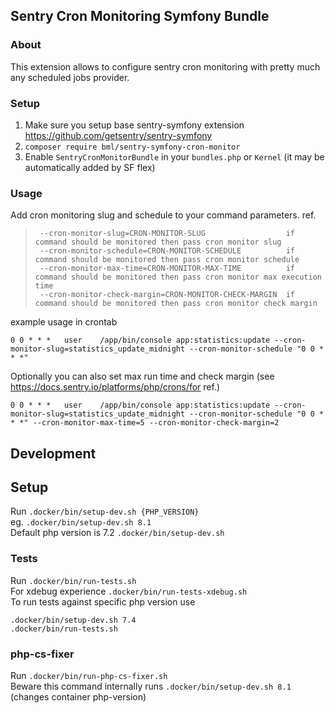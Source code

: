 ## Sentry Cron Monitoring Symfony Bundle
### About

This extension allows to configure sentry cron monitoring with pretty much any scheduled jobs provider.

### Setup

1. Make sure you setup base sentry-symfony extension https://github.com/getsentry/sentry-symfony
2. `composer require bml/sentry-symfony-cron-monitor`
3. Enable `SentryCronMonitorBundle` in your `bundles.php` or `Kernel` (it may be automatically added by SF flex)

### Usage

Add cron monitoring slug and schedule to your command parameters. ref.
>      --cron-monitor-slug=CRON-MONITOR-SLUG                  if command should be monitored then pass cron monitor slug
>      --cron-monitor-schedule=CRON-MONITOR-SCHEDULE          if command should be monitored then pass cron monitor schedule
>      --cron-monitor-max-time=CRON-MONITOR-MAX-TIME          if command should be monitored then pass cron monitor max execution time
>      --cron-monitor-check-margin=CRON-MONITOR-CHECK-MARGIN  if command should be monitored then pass cron monitor check margin
example usage in crontab

```
0 0 * * *   user    /app/bin/console app:statistics:update --cron-monitor-slug=statistics_update_midnight --cron-monitor-schedule "0 0 * * *"
```

Optionally you can also set max run time and check margin (see https://docs.sentry.io/platforms/php/crons/for ref.)

```
0 0 * * *   user    /app/bin/console app:statistics:update --cron-monitor-slug=statistics_update_midnight --cron-monitor-schedule "0 0 * * *" --cron-monitor-max-time=5 --cron-monitor-check-margin=2
```

## Development

## Setup

Run `.docker/bin/setup-dev.sh {PHP_VERSION}`  
eg. `.docker/bin/setup-dev.sh 8.1`  
Default php version is 7.2 `.docker/bin/setup-dev.sh`

### Tests

Run `.docker/bin/run-tests.sh`  
For xdebug experience `.docker/bin/run-tests-xdebug.sh`  
To run tests against specific php version use

```
.docker/bin/setup-dev.sh 7.4
.docker/bin/run-tests.sh
```

### php-cs-fixer

Run `.docker/bin/run-php-cs-fixer.sh`  
Beware this command internally runs `.docker/bin/setup-dev.sh 8.1` (changes container php-version)

